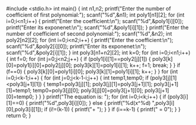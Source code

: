 #include <stdio.h>
int main()
{
    int n1,n2;
    printf("Enter the number of coefficient of first polynomial:");
    scanf("%d",&n1);
    int poly1[n1][2];
    for (int i=0;i<n1;i++)
    {
            printf("Enter the coefficient:\n");
            scanf("%d",&poly1[i][0]);
            printf("Enter its exponenet:\n");
            scanf("%d",&poly1[i][1]);
    }
    printf("Enter the number of coefficient of second polynomial:");
    scanf("%d",&n2);
    int poly2[n2][2];
    for (int i=0;i<n2;i++)
    {
            printf("Enter the coefficient:\n");
            scanf("%d",&poly2[i][0]);
            printf("Enter its exponenet:\n");
            scanf("%d",&poly2[i][1]);
    }
    int poly3[n1+n2][2];
    int k=0;
    for (int i=0;i<n1;i++)
    {
        int f=0;
        for (int j=0;j<n2;j++)
        {
            if (poly1[i][1]==poly2[j][1])
            {
                poly3[k][0]=poly1[i][0]+poly2[j][0];
                poly3[k][1]=poly1[i][1];
                k++;
                f=1;
                break;
            }
        }
        if (f==0)
        {
            poly3[k][0]=poly1[i][0];
            poly3[k][1]=poly1[i][1];
            k++;
        }
    }
    for (int i=0;i<k-1;i++)
    {
        for (int j=0;j<k-1-i;j++)
        {
            int temp1,temp0;
            if (poly3[j][1]<poly3[j+1][1])
            {
                temp1=poly3[j][1];
                poly3[j][1]=poly3[j+1][1];
                poly3[j+1][1]=temp1;
                temp0=poly3[j][0];
                poly3[j][0]=poly3[j+1][0];
                poly3[j+1][0]=temp0;
            }
        }
    }
    printf("The equation is: ");
    for (int i=0;i<k;i++)
    {
        if (poly3[i][1]==0)
        {
            printf("%d",poly3[i][0]);
        }
        else
        {
            printf("%d(x^%d) ",poly3[i][0],poly3[i][1]);
            if (i!=(k-1))
            {
                printf("+ ");
            }
        }
        if (i==k-1)
        {
            printf(" = 0");
        }
    }
    return 0;
}
